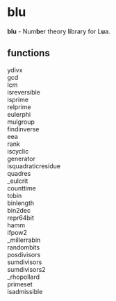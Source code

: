 # blu
**blu** - Num**b**er theory **l**ibrary for L**u**a.

## functions
ydivx  
gcd  
lcm  
isreversible  
isprime  
relprime  
eulerphi  
mulgroup  
findinverse  
eea  
rank  
iscyclic  
generator  
isquadraticresidue  
quadres  
_eulcrit  
counttime  
tobin  
binlength  
bin2dec  
repr64bit  
hamm  
ifpow2  
_millerrabin  
randombits  
posdivisors  
sumdivisors  
sumdivisors2  
_rhopollard  
primeset  
isadmissible  